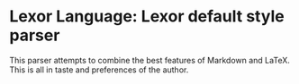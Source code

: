Lexor Language: Lexor default style parser
==========================================

This parser attempts to combine the best features of Markdown and
LaTeX. This is all in taste and preferences of the author.
